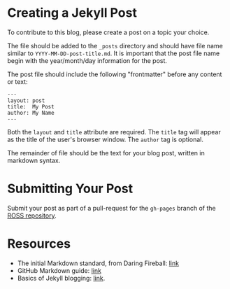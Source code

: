 # Creating a Jekyll Post

To contribute to this blog, please create a post on a topic your choice.

The file should be added to the `_posts` directory and should have file name similar to `YYYY-MM-DD-post-title.md`.
It is important that the post file name begin with the year/month/day information for the post.

The post file should include the following "frontmatter" before any content or text:
```
---
layout: post
title:  My Post
author: My Name
---
```

Both the `layout` and `title` attribute are required.
The `title` tag will appear as the title of the user's browser window.
The `author` tag is optional.

The remainder of file should be the text for your blog post, written in markdown syntax.

# Submitting Your Post

Submit your post as part of a pull-request for the `gh-pages` branch of the [ROSS repository](https://github.com/carothersc/ROSS/tree/gh-pages).

# Resources

- The initial Markdown standard, from Daring Fireball: [link](http://daringfireball.net/projects/markdown/)
- GitHub Markdown guide: [link](https://help.github.com/articles/basic-writing-and-formatting-syntax/)
- Basics of Jekyll blogging: [link](http://jekyll.tips/guide/blogging/).

